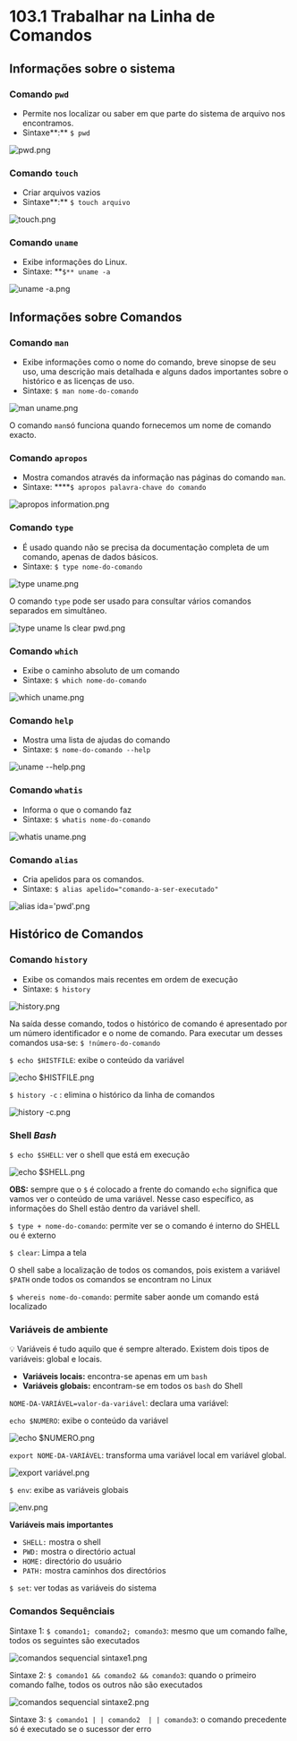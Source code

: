 # 103.1 Trabalhar na Linha de Comandos

## Informações sobre o sistema

### Comando `pwd`

- Permite nos localizar ou saber em que parte do sistema de arquivo nos encontramos.
- Sintaxe**:** `$ pwd`

![pwd.png](https://s3-us-west-2.amazonaws.com/secure.notion-static.com/05572986-c8d7-42b4-8d74-725e82b618ae/pwd.png)

### Comando `touch`

- Criar arquivos vazios
- Sintaxe**:** `$ touch arquivo`

![touch.png](https://s3-us-west-2.amazonaws.com/secure.notion-static.com/0722802f-c976-4601-a6e6-81e5de6f61ae/touch.png)

### Comando `uname`

- Exibe informações do Linux.
- Sintaxe: **`$** uname -a`

![uname -a.png](https://s3-us-west-2.amazonaws.com/secure.notion-static.com/b5463306-95b7-4241-956f-6e81a34fb663/uname_-a.png)

## Informações sobre Comandos

### Comando `man`

- Exibe informações como o nome do comando, breve sinopse de seu uso, uma descrição mais detalhada e alguns dados importantes sobre o histórico e as licenças de uso.
- Sintaxe: `$ man nome-do-comando`

![man uname.png](https://s3-us-west-2.amazonaws.com/secure.notion-static.com/32c2114a-7582-432a-9357-99fd54bd8ba1/man_uname.png)

O comando `man`só funciona quando fornecemos um nome de comando exacto.

### Comando `apropos`

- Mostra comandos através da informação nas páginas do comando `man`.
- Sintaxe: ****`$ apropos palavra-chave do comando`

![apropos information.png](https://s3-us-west-2.amazonaws.com/secure.notion-static.com/bd71dddc-d3b1-497c-ab49-5dbc06e619fa/apropos_information.png)

### Comando `type`

- É usado quando não se precisa da documentação completa de um comando, apenas de dados básicos.
- Sintaxe: `$ type nome-do-comando`

![type uname.png](https://s3-us-west-2.amazonaws.com/secure.notion-static.com/1bbeccd8-4a11-4dd0-b7c9-dcdd035f42e5/type_uname.png)

O comando `type` pode ser usado para consultar vários comandos separados em simultâneo.

![type uname ls clear pwd.png](https://s3-us-west-2.amazonaws.com/secure.notion-static.com/a6378e53-d42b-40f9-80e1-fefd6adfc055/type_uname_ls_clear_pwd.png)

### Comando `which`

- Exibe o caminho absoluto de um comando
- Sintaxe: `$ which nome-do-comando`

![which uname.png](https://s3-us-west-2.amazonaws.com/secure.notion-static.com/b28b90a9-243b-466b-b8ff-99d9777fda0f/which_uname.png)

### **Comando `help`**

- Mostra uma lista de ajudas do comando
- Sintaxe: `$ nome-do-comando --help`

![uname --help.png](https://s3-us-west-2.amazonaws.com/secure.notion-static.com/ac0854f0-7581-41c0-b58f-69d568951a3f/uname_--help.png)

### **Comando `whatis`**

- Informa o que o comando faz
- Sintaxe: `$ whatis nome-do-comando`

![whatis uname.png](https://s3-us-west-2.amazonaws.com/secure.notion-static.com/3bba3e54-f994-4f14-b9b8-a99207c52fe9/whatis_uname.png)

### Comando `alias`

- Cria apelidos para os comandos.
- Sintaxe: `$ alias apelido="comando-a-ser-executado"`

![alias ida='pwd'.png](https://s3-us-west-2.amazonaws.com/secure.notion-static.com/ac898fbb-2f8e-4292-8eda-9cda9fcf02a7/alias_idapwd.png)

## Histórico de Comandos

### Comando `history`

- Exibe os comandos mais recentes em ordem de execução
- Sintaxe: `$ history`

![history.png](https://s3-us-west-2.amazonaws.com/secure.notion-static.com/b4350216-642e-46d1-b1d4-e9dcdb890136/history.png)

Na saída desse comando, todos o histórico de comando é apresentado por um número identificador e o nome de comando. Para executar um desses comandos usa-se: `$ !número-do-comando`

`$ echo $HISTFILE`: exibe o conteúdo da variável

![echo $HISTFILE.png](https://s3-us-west-2.amazonaws.com/secure.notion-static.com/755fbae3-3ed4-4ca9-8f31-dd6e522a715e/echo_HISTFILE.png)

`$ history -c` : elimina o histórico da linha de comandos

![history -c.png](https://s3-us-west-2.amazonaws.com/secure.notion-static.com/1f549532-7884-43ee-88d7-c7f3c1244999/history_-c.png)

### Shell *Bash*

`$ echo $SHELL`: ver o shell que está em execução

![echo $SHELL.png](https://s3-us-west-2.amazonaws.com/secure.notion-static.com/09809f84-90ed-41a4-9c5b-5f5776e1a7e3/echo_SHELL.png)

**OBS:** sempre que o `$` é colocado a frente do comando `echo` significa que vamos ver o conteúdo de uma variável. Nesse caso específico, as informações do Shell estão dentro da variável shell.

`$ type + nome-do-comando`: permite ver se o comando é interno do SHELL ou é externo

`$ clear`: Limpa a tela

O shell sabe a localização de todos os comandos, pois existem a variável `$PATH` onde todos os comandos se encontram no Linux

`$ whereis nome-do-comando`: permite saber aonde um comando está localizado

### **Variáveis de ambiente**

<aside> 💡 Variáveis é tudo aquilo que é sempre alterado. Existem dois tipos de variáveis: global e locais.

</aside>

- **Variáveis locais:** encontra-se apenas em um `bash`
- **Variáveis globais:** encontram-se em todos os `bash` do Shell

`NOME-DA-VARIÁVEL=valor-da-variável`: declara uma variável:

`echo $NUMERO`: exibe o conteúdo da variável

![echo $NUMERO.png](https://s3-us-west-2.amazonaws.com/secure.notion-static.com/d2b0d021-5cad-4df7-9ef4-f49f6ed2764c/echo_NUMERO.png)

`export NOME-DA-VARIÁVEL`: transforma uma variável local em variável global.

![export variável.png](https://s3-us-west-2.amazonaws.com/secure.notion-static.com/30c6a467-0e02-4c6c-a4b7-ffcff106c973/export_varivel.png)

`$ env`: exibe as variáveis globais

![env.png](https://s3-us-west-2.amazonaws.com/secure.notion-static.com/f2ad73d8-06c6-4cd9-93d0-1ce2cdf838cc/env.png)

**Variáveis mais importantes**

- `SHELL:` mostra o shell
- `PWD:` mostra o directório actual
- `HOME:` directório do usuário
- `PATH:` mostra caminhos dos directórios

`$ set`: ver todas as variáveis do sistema

### **Comandos Sequênciais**

Sintaxe 1: `$ comando1; comando2; comando3`: mesmo que um comando falhe, todos os seguintes são executados

![comandos sequencial sintaxe1.png](https://s3-us-west-2.amazonaws.com/secure.notion-static.com/f5267c74-9769-46e6-9f88-7b52e903d722/comandos_sequencial_sintaxe1.png)

Sintaxe 2: `$ comando1 && comando2 && comando3`: quando o primeiro comando falhe, todos os outros não são executados

![comandos sequencial sintaxe2.png](https://s3-us-west-2.amazonaws.com/secure.notion-static.com/b31e5ac6-7741-430c-b43a-c74bae1e48c1/comandos_sequencial_sintaxe2.png)

Sintaxe 3: `$ comando1 | | comando2  | | comando3`: o  comando precedente só é executado se o sucessor der erro

